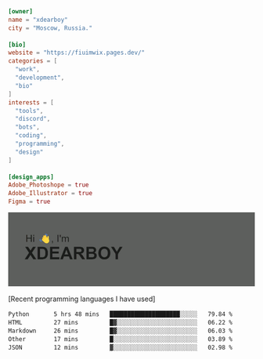 
```toml
[owner]
name = "xdearboy"
city = "Moscow, Russia."

[bio]
website = "https://fiuimwix.pages.dev/"
categories = [
  "work",
  "development",
  "bio"
]
interests = [
  "tools",
  "discord",
  "bots",
  "coding",
  "programming",
  "design"
]

[design_apps]
Adobe_Photoshope = true
Adobe_Illustrator = true
Figma = true
```

<img src="header.png" alt="xdearboy">

[Recent programming languages I have used]

<!--START_SECTION:waka-->

```txt
Python       5 hrs 48 mins   ████████████████████░░░░░   79.84 %
HTML         27 mins         █▓░░░░░░░░░░░░░░░░░░░░░░░   06.22 %
Markdown     26 mins         █▓░░░░░░░░░░░░░░░░░░░░░░░   06.03 %
Other        17 mins         █░░░░░░░░░░░░░░░░░░░░░░░░   03.89 %
JSON         12 mins         ▓░░░░░░░░░░░░░░░░░░░░░░░░   02.98 %
```

<!--END_SECTION:waka-->
